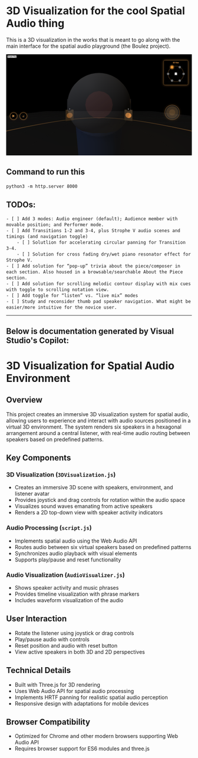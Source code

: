 # 3D Visualization for the cool Spatial Audio thing

This is a 3D visualization in the works that is meant to go along with the main interface for the spatial audio playground (the Boulez project).


![3D visualization](2025-4-1.png "3D visualization for spatial audio environment")

## Command to run this
`python3 -m http.server 8000`

## TODOs:
    - [ ] Add 3 modes: Audio engineer (default); Audience member with movable position; and Performer mode.
    - [ ] Add Transitions 1-2 and 3-4, plus Strophe V audio scenes and timings (and navigation toggle)
        - [ ] Solutlion for accelerating circular panning for Transition 3-4.
        - [ ] Solution for cross fading dry/wet piano resonator effect for Strophe V.
    - [ ] Add solution for “pop-up” trivia about the piece/composer in each section. Also housed in a browsable/searchable About the Piece section.
    - [ ] Add solution for scrolling melodic contour display with mix cues with toggle to scrolling notation view.
    - [ ] Add toggle for “listen” vs. “live mix” modes
    - [ ] Study and reconsider thumb pad speaker navigation. What might be easier/more intuitive for the novice user.

---
Below is documentation generated by Visual Studio's Copilot:
---

# 3D Visualization for Spatial Audio Environment

## Overview
This project creates an immersive 3D visualization system for spatial audio, allowing users to experience and interact with audio sources positioned in a virtual 3D environment. The system renders six speakers in a hexagonal arrangement around a central listener, with real-time audio routing between speakers based on predefined patterns.

## Key Components

### 3D Visualization (`3DVisualization.js`)
- Creates an immersive 3D scene with speakers, environment, and listener avatar
- Provides joystick and drag controls for rotation within the audio space
- Visualizes sound waves emanating from active speakers
- Renders a 2D top-down view with speaker activity indicators

### Audio Processing (`script.js`)
- Implements spatial audio using the Web Audio API
- Routes audio between six virtual speakers based on predefined patterns
- Synchronizes audio playback with visual elements
- Supports play/pause and reset functionality

### Audio Visualization (`AudioVisualizer.js`)
- Shows speaker activity and music phrases
- Provides timeline visualization with phrase markers
- Includes waveform visualization of the audio

## User Interaction
- Rotate the listener using joystick or drag controls
- Play/pause audio with controls
- Reset position and audio with reset button
- View active speakers in both 3D and 2D perspectives

## Technical Details
- Built with Three.js for 3D rendering
- Uses Web Audio API for spatial audio processing
- Implements HRTF panning for realistic spatial audio perception
- Responsive design with adaptations for mobile devices

## Browser Compatibility
- Optimized for Chrome and other modern browsers supporting Web Audio API
- Requires browser support for ES6 modules and three.js

